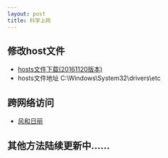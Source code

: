 ```yaml
---
layout: post
title: 科学上网
---
```


## 修改host文件 
* [hosts文件下载(20161120版本)](https://github.com/racaljk/hosts/archive/master.zip)
* hosts文件地址 C:\Windows\System32\drivers\etc

## 跨网络访问
* [风和日丽](http://www.fengherili.cc)

## 其他方法陆续更新中......
